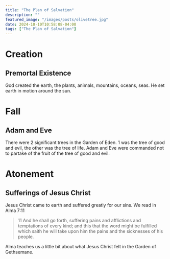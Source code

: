```yaml
---
title: "The Plan of Salvation"
description: ""
featured_image: "/images/posts/olivetree.jpg"
date: 2024-10-10T10:58:08-04:00
tags: ["The Plan of Salvation"]
---
```


# Creation

## Premortal Existence

God created the earth, the plants, animals, mountains, oceans, seas. He set earth in motion around the sun. 

# Fall

## Adam and Eve

There were 2 significant trees in the Garden of Eden. 1 was the tree of good and evil, the other was the tree of life. Adam and Eve were commanded not to partake of the fruit of the tree of good and evil. 

# Atonement

## Sufferings of Jesus Christ

Jesus Christ came to earth and suffered greatly for our sins. We read in Alma 7:11

> 11 And he shall go forth, suffering pains and afflictions and temptations of every kind; and this that the word might be fulfilled which saith he will take upon him the pains and the sicknesses of his people.

Alma teaches us a little bit about what Jesus Christ felt in the Garden of Gethsemane. 

